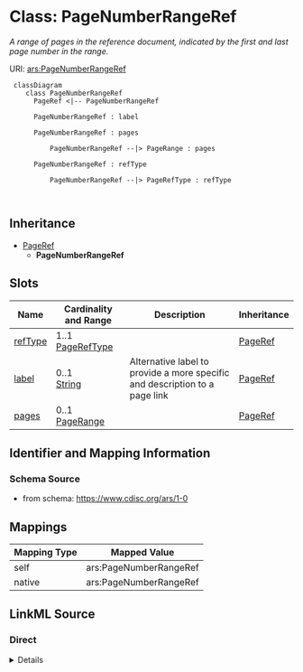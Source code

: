 # Class: PageNumberRangeRef


_A range of pages in the reference document, indicated by the first and last page number in the range._





URI: [ars:PageNumberRangeRef](https://www.cdisc.org/ars/1-0/PageNumberRangeRef)



```mermaid
 classDiagram
    class PageNumberRangeRef
      PageRef <|-- PageNumberRangeRef
      
      PageNumberRangeRef : label
        
      PageNumberRangeRef : pages
        
          PageNumberRangeRef --|> PageRange : pages
        
      PageNumberRangeRef : refType
        
          PageNumberRangeRef --|> PageRefType : refType
        
      
```





## Inheritance
* [PageRef](PageRef.md)
    * **PageNumberRangeRef**



## Slots

| Name | Cardinality and Range | Description | Inheritance |
| ---  | --- | --- | --- |
| [refType](refType.md) | 1..1 <br/> [PageRefType](PageRefType.md) |  | [PageRef](PageRef.md) |
| [label](label.md) | 0..1 <br/> [String](String.md) | Alternative label to provide a more specific and description to a page link | [PageRef](PageRef.md) |
| [pages](pages.md) | 0..1 <br/> [PageRange](PageRange.md) |  | [PageRef](PageRef.md) |









## Identifier and Mapping Information







### Schema Source


* from schema: https://www.cdisc.org/ars/1-0





## Mappings

| Mapping Type | Mapped Value |
| ---  | ---  |
| self | ars:PageNumberRangeRef |
| native | ars:PageNumberRangeRef |





## LinkML Source

<!-- TODO: investigate https://stackoverflow.com/questions/37606292/how-to-create-tabbed-code-blocks-in-mkdocs-or-sphinx -->

### Direct

<details>
```yaml
name: PageNumberRangeRef
description: A range of pages in the reference document, indicated by the first and
  last page number in the range.
from_schema: https://www.cdisc.org/ars/1-0
rank: 1000
is_a: PageRef
slot_usage:
  refType:
    name: refType
    domain_of:
    - PageRef
    equals_string: PhysicalRef
  pages:
    name: pages
    domain_of:
    - PageRef
    range: PageRange

```
</details>

### Induced

<details>
```yaml
name: PageNumberRangeRef
description: A range of pages in the reference document, indicated by the first and
  last page number in the range.
from_schema: https://www.cdisc.org/ars/1-0
rank: 1000
is_a: PageRef
slot_usage:
  refType:
    name: refType
    domain_of:
    - PageRef
    equals_string: PhysicalRef
  pages:
    name: pages
    domain_of:
    - PageRef
    range: PageRange
attributes:
  refType:
    name: refType
    from_schema: https://www.cdisc.org/ars/1-0
    rank: 1000
    alias: refType
    owner: PageNumberRangeRef
    domain_of:
    - PageRef
    range: PageRefType
    required: true
    equals_string: PhysicalRef
  label:
    name: label
    description: Alternative label to provide a more specific and description to a
      page link.
    from_schema: https://www.cdisc.org/ars/1-0
    rank: 1000
    alias: label
    owner: PageNumberRangeRef
    domain_of:
    - AnalysisCategorization
    - AnalysisCategory
    - AnalysisMethod
    - Operation
    - AnalysisSet
    - GroupingFactor
    - Group
    - DataSubset
    - PageRef
    range: string
  pages:
    name: pages
    from_schema: https://www.cdisc.org/ars/1-0
    rank: 1000
    alias: pages
    owner: PageNumberRangeRef
    domain_of:
    - PageRef
    range: PageRange

```
</details>